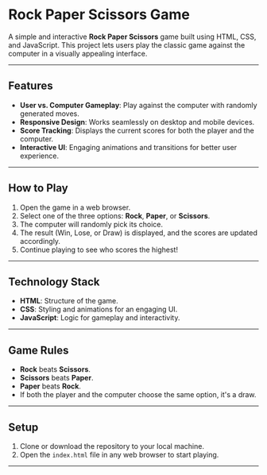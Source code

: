 # Rock Paper Scissors Game

A simple and interactive **Rock Paper Scissors** game built using HTML, CSS, and JavaScript. This project lets users play the classic game against the computer in a visually appealing interface.

---

## Features

- **User vs. Computer Gameplay**: Play against the computer with randomly generated moves.
- **Responsive Design**: Works seamlessly on desktop and mobile devices.
- **Score Tracking**: Displays the current scores for both the player and the computer.
- **Interactive UI**: Engaging animations and transitions for better user experience.

---

## How to Play

1. Open the game in a web browser.
2. Select one of the three options: **Rock**, **Paper**, or **Scissors**.
3. The computer will randomly pick its choice.
4. The result (Win, Lose, or Draw) is displayed, and the scores are updated accordingly.
5. Continue playing to see who scores the highest!

---

## Technology Stack

- **HTML**: Structure of the game.
- **CSS**: Styling and animations for an engaging UI.
- **JavaScript**: Logic for gameplay and interactivity.

---

## Game Rules

- **Rock** beats **Scissors**.
- **Scissors** beats **Paper**.
- **Paper** beats **Rock**.
- If both the player and the computer choose the same option, it's a draw.

---

## Setup

1. Clone or download the repository to your local machine.
2. Open the `index.html` file in any web browser to start playing.

---
